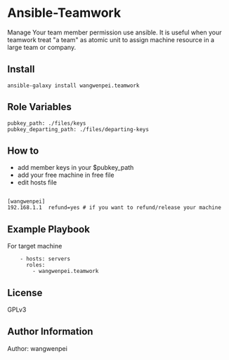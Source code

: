 Ansible-Teamwork
============================================================================================

Manage Your team member permission use ansible.
It is useful when your teamwork treat "a team" as atomic unit to assign machine resource in a large team or company.


Install
-------

```
ansible-galaxy install wangwenpei.teamwork
```

Role Variables
--------------

```
pubkey_path: ./files/keys
pubkey_departing_path: ./files/departing-keys

```

How to
-----

- add member keys in your $pubkey_path
- add your free machine in free file
- edit hosts file

```

[wangwenpei]
192.168.1.1  refund=yes # if you want to refund/release your machine

```



Example Playbook
----------------

For target machine

```
    - hosts: servers
      roles:
        - wangwenpei.teamwork
```


License
-------

GPLv3

Author Information
------------------

Author: wangwenpei
